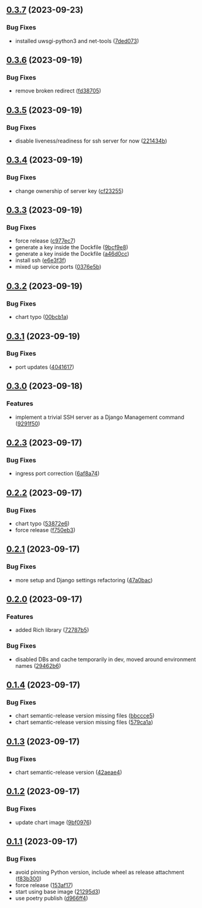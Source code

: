 ## [0.3.7](https://gitlab.com/bubblehouse/termiverse/compare/v0.3.6...v0.3.7) (2023-09-23)


### Bug Fixes

* installed uwsgi-python3 and net-tools ([7ded073](https://gitlab.com/bubblehouse/termiverse/commit/7ded073f9acb9e965bb98c7eeb9e6edf2c94d2ef))

## [0.3.6](https://gitlab.com/bubblehouse/termiverse/compare/v0.3.5...v0.3.6) (2023-09-19)


### Bug Fixes

* remove broken redirect ([fd38705](https://gitlab.com/bubblehouse/termiverse/commit/fd3870595ee758c17955ac9622c5794ec651a074))

## [0.3.5](https://gitlab.com/bubblehouse/termiverse/compare/v0.3.4...v0.3.5) (2023-09-19)


### Bug Fixes

* disable liveness/readiness for ssh server for now ([221434b](https://gitlab.com/bubblehouse/termiverse/commit/221434bb18b30432707feabbdee4b8ede2de6fb6))

## [0.3.4](https://gitlab.com/bubblehouse/termiverse/compare/v0.3.3...v0.3.4) (2023-09-19)


### Bug Fixes

* change ownership of server key ([cf23255](https://gitlab.com/bubblehouse/termiverse/commit/cf232550c426c054327a8cc4c55bb0f8a36b3c08))

## [0.3.3](https://gitlab.com/bubblehouse/termiverse/compare/v0.3.2...v0.3.3) (2023-09-19)


### Bug Fixes

* force release ([c977ec7](https://gitlab.com/bubblehouse/termiverse/commit/c977ec75a8f3aaaa927918844d97f02aebaac0cd))
* generate a key inside the Dockfile ([9bcf9e8](https://gitlab.com/bubblehouse/termiverse/commit/9bcf9e8646224cce521a0a5ff82974931a4b8e8a))
* generate a key inside the Dockfile ([a46d0cc](https://gitlab.com/bubblehouse/termiverse/commit/a46d0cc8fedb6b631eee8f58f5ea9edd2f686c29))
* install ssh ([e6e3f3f](https://gitlab.com/bubblehouse/termiverse/commit/e6e3f3f2951c630672c05bc2705ef684694d7021))
* mixed up service ports ([0376e5b](https://gitlab.com/bubblehouse/termiverse/commit/0376e5b424edb20e7b35a7085b0c6c58a3f48f77))

## [0.3.2](https://gitlab.com/bubblehouse/termiverse/compare/v0.3.1...v0.3.2) (2023-09-19)


### Bug Fixes

* chart typo ([00bcb1a](https://gitlab.com/bubblehouse/termiverse/commit/00bcb1a218c6353f31a36850fb41c9f29a5cf015))

## [0.3.1](https://gitlab.com/bubblehouse/termiverse/compare/v0.3.0...v0.3.1) (2023-09-19)


### Bug Fixes

* port updates ([4041617](https://gitlab.com/bubblehouse/termiverse/commit/4041617ea99f9e287ab95d429b9d337cdc3e9164))

## [0.3.0](https://gitlab.com/bubblehouse/termiverse/compare/v0.2.3...v0.3.0) (2023-09-18)


### Features

* implement a trivial SSH server as a Django Management command ([9291f50](https://gitlab.com/bubblehouse/termiverse/commit/9291f50ff55ad31c227b974ef42d94152bf278da))

## [0.2.3](https://gitlab.com/bubblehouse/termiverse/compare/v0.2.2...v0.2.3) (2023-09-17)


### Bug Fixes

* ingress port correction ([6af8a74](https://gitlab.com/bubblehouse/termiverse/commit/6af8a743b05b6febdce8ed5501c976839e93ccdc))

## [0.2.2](https://gitlab.com/bubblehouse/termiverse/compare/v0.2.1...v0.2.2) (2023-09-17)


### Bug Fixes

* chart typo ([53872e6](https://gitlab.com/bubblehouse/termiverse/commit/53872e673d68dcff7b57fd5fd2189529805ad559))
* force release ([f750eb3](https://gitlab.com/bubblehouse/termiverse/commit/f750eb3aaef3e1311af394676df3a908bc155c8b))

## [0.2.1](https://gitlab.com/bubblehouse/termiverse/compare/v0.2.0...v0.2.1) (2023-09-17)


### Bug Fixes

* more setup and Django settings refactoring ([47a0bac](https://gitlab.com/bubblehouse/termiverse/commit/47a0bacb129ca7047de78b9e748fd09de9ef0420))

## [0.2.0](https://gitlab.com/bubblehouse/termiverse/compare/v0.1.4...v0.2.0) (2023-09-17)


### Features

* added Rich library ([72787b5](https://gitlab.com/bubblehouse/termiverse/commit/72787b569d4d40b6655537af459e7dfb9d41f115))


### Bug Fixes

* disabled DBs and cache temporarily in dev, moved around environment names ([29462b6](https://gitlab.com/bubblehouse/termiverse/commit/29462b6778b1e17be8e8355ed50837c5d5d0ca93))

## [0.1.4](https://gitlab.com/bubblehouse/termiverse/compare/v0.1.3...v0.1.4) (2023-09-17)


### Bug Fixes

* chart semantic-release version missing files ([bbccce5](https://gitlab.com/bubblehouse/termiverse/commit/bbccce510cbb11a825b95253ee3ee62220732bb9))
* chart semantic-release version missing files ([579ca1a](https://gitlab.com/bubblehouse/termiverse/commit/579ca1a305716b0a97b88b6712e03514cf8e1b1c))

## [0.1.3](https://gitlab.com/bubblehouse/termiverse/compare/v0.1.2...v0.1.3) (2023-09-17)


### Bug Fixes

* chart semantic-release version ([42aeae4](https://gitlab.com/bubblehouse/termiverse/commit/42aeae49fa500b11333ecc2b9568429980916ebe))

## [0.1.2](https://gitlab.com/bubblehouse/termiverse/compare/v0.1.1...v0.1.2) (2023-09-17)


### Bug Fixes

* update chart image ([9bf0976](https://gitlab.com/bubblehouse/termiverse/commit/9bf0976ae25f28e194ccc5bb713733e5b1772551))

## [0.1.1](https://gitlab.com/bubblehouse/termiverse/compare/v0.1.0...v0.1.1) (2023-09-17)


### Bug Fixes

* avoid pinning Python version, include wheel as release attachment ([f83b300](https://gitlab.com/bubblehouse/termiverse/commit/f83b300be9968fb20c57412868d2c64c87c53b9f))
* force release ([153af17](https://gitlab.com/bubblehouse/termiverse/commit/153af17ebf97acd38fbac0c33ffe3c7afc8cf38d))
* start using base image ([21295d3](https://gitlab.com/bubblehouse/termiverse/commit/21295d3751382b4711e2c2a07d8b3c0fbc248ee9))
* use poetry publish ([d966ff4](https://gitlab.com/bubblehouse/termiverse/commit/d966ff4a2f3ccfc5b48f22009f520df7aa1cede8))

